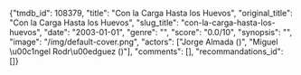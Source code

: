 {"tmdb_id": 108379, "title": "Con la Carga Hasta los Huevos", "original_title": "Con la Carga Hasta los Huevos", "slug_title": "con-la-carga-hasta-los-huevos", "date": "2003-01-01", "genre": "", "score": "0.0/10", "synopsis": "", "image": "/img/default-cover.png", "actors": ["Jorge Almada ()", "Miguel \u00c1ngel Rodr\u00edguez ()"], "comments": [], "recommandations_id": []}